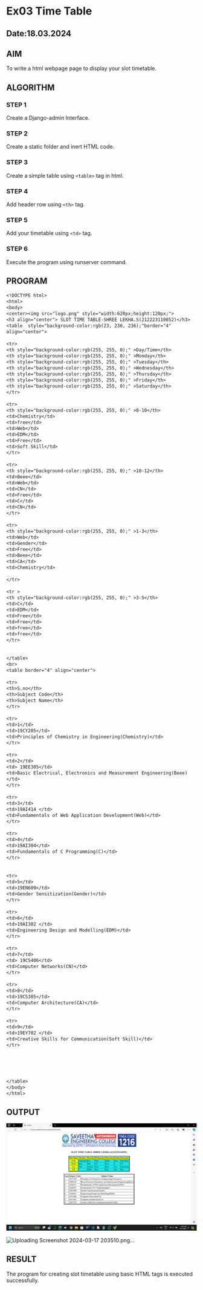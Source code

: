 # Ex03 Time Table
## Date:18.03.2024

## AIM
To write a html webpage page to display your slot timetable.

## ALGORITHM
### STEP 1
Create a Django-admin Interface.

### STEP 2
Create a static folder and inert HTML code.

### STEP 3
Create a simple table using ```<table>``` tag in html.

### STEP 4
Add header row using ```<th>``` tag.

### STEP 5
Add your timetable using ```<td>``` tag.

### STEP 6
Execute the program using runserver command.

## PROGRAM
```
<!DOCTYPE html>
<html>
<body>
<center><img src="logo.png" style="width:620px;height:120px;">
<h3 align="center"> SLOT TIME TABLE-SHREE LEKHA.S(212223110052)</h3>
<table  style="background-color:rgb(23, 236, 236);"border="4" align="center">

<tr>
<th style="background-color:rgb(255, 255, 0);" >Day/Time</th>
<th style="background-color:rgb(255, 255, 0);" >Monday</th>
<th style="background-color:rgb(255, 255, 0);" >Tuesday</th>
<th style="background-color:rgb(255, 255, 0);" >Wednesday</th>
<th style="background-color:rgb(255, 255, 0);" >Thursday</th>
<th style="background-color:rgb(255, 255, 0);" >Friday</th>
<th style="background-color:rgb(255, 255, 0);" >Saturday</th>
</tr>

<tr>
<th style="background-color:rgb(255, 255, 0);" >8-10</th>
<td>Chemistry</td>
<td>free</td>
<td>Web</td>
<td>EDM</td>
<td>Free</td>
<td>Soft Skill</td>
</tr>

<tr>
<th style="background-color:rgb(255, 255, 0);" >10-12</th>
<td>Beee</td>
<td>Web</td>
<td>CN</td>
<td>Free</td>
<td>C</td>
<td>CN</td>
</tr>

<tr>
<th style="background-color:rgb(255, 255, 0);" >1-3</th>
<td>Web</td>
<td>Gender</td>
<td>Free</td>
<td>Beee</td>
<td>CA</td>
<td>Chemistry</td>

</tr>

<tr >
<th style="background-color:rgb(255, 255, 0);" >3-5</th>
<td>C</td>
<td>EDM</td>
<td>Free</td>
<td>Free</td>
<td>free</td>
<td>free</td>
</tr>


</table>
<br>
<table border="4" align="center">

<tr>
<th>S.no</th>
<th>Subject Code</th>
<th>Subject Name</th>
</tr>

<tr>
<td>1</td>
<td>19CY205</td>
<td>Principles of Chemistry in Engineering(Chemistry)</td>
</tr>

<tr>
<td>2</td>
<td> 19EE305</td>
<td>Basic Electrical, Electronics and Measurement Engineering(Beee)</td>
</tr>

<tr>
<td>3</td>
<td>19AI414 </td>
<td>Fundamentals of Web Application Development(Web)</td>
</tr>

<tr>
<td>4</td>
<td>19AI304</td>
<td>Fundamentals of C Programming(C)</td>
</tr>


<tr>
<td>5</td>
<td>19EN609</td>
<td>Gender Sensitization(Gender)</td>
</tr>

<tr>
<td>6</td>
<td>19AI302 </td>
<td>Engineering Design and Modelling(EDM)</td>
</tr>
 
<tr>
<td>7</td>
<td> 19CS406</td>
<td>Computer Networks(CN)</td>
</tr>

<tr>
<td>8</td>
<td>19CS305</td>
<td>Computer Architecture(CA)</td>
</tr>

<tr>
<td>9</td>
<td>19EY702 </td>
<td>Creative Skills for Communication(Soft Skill)</td>
</tr>





</table>
</body>
</html>
```


## OUTPUT

![alt text](<Screenshot 2024-03-17 203510.png>)


![Uploading Screenshot 2024-03-17 203510.png…]()


## RESULT
The program for creating slot timetable using basic HTML tags is executed successfully.
